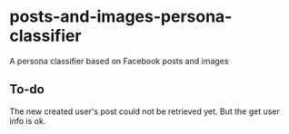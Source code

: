 # posts-and-images-persona-classifier
A persona classifier based on Facebook posts and images

## To-do
The new created user's post could not be retrieved yet. But the get user info is ok.
